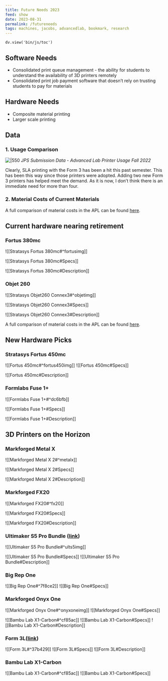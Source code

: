 ```yaml
---
title: Future Needs 2023
feed: show
date: 2023-08-31
permalink: /futureneeds
tags: machines, jacobs, advancedlab, bookmark, research
---
```



```dataviewjs
dv.view('bin/js/toc')
```

## Software Needs
- Consolidated print queue management - the ability for students to understand the availability of 3D printers remotely
- Consolidated print job payment software that doesn’t rely on trusting students to pay for materials

## Hardware Needs
- Composite material printing
- Larger scale printing  

## Data

### 1. Usage Comparison
![|550](https://lh4.googleusercontent.com/6WyfAVp_1QHOBi73ygdnUYMuwSj6XMD1GZ1KiKx-y7wdpKjEVHA1bBK1mIYoXGR3TV-F7mwqh-vABkp61c12m7coKCUim-biiWbvRYWMjaaUURuHVqCEYI5M6ksG7lFcJ6kxYcTUxBnAwfe4U5FLDyc)
*JPS Submission Data - Advanced Lab Printer Usage Fall 2022*

Clearly, SLA printing with the Form 3 has been a hit this past semester. This has been this way since those printers were adopted. Adding two new Form 3 printers has helped meet the demand. As it is now, I don’t think there is an immediate need for more than four. 

### 2. Material Costs of Current Materials
A full comparison of material costs in the APL can be found [here](https://docs.google.com/spreadsheets/d/18_qprNK6oXROoMRXtmWvQ_sqRVsLMJd31HnRNAGx7Z0/).

## Current hardware nearing retirement

### Fortus 380mc
![[Stratasys Fortus 380mc#^fortusimg]]

![[Stratasys Fortus 380mc#Specs]]

![[Stratasys Fortus 380mc#Description]]

### Objet 260
![[Stratasys Objet260 Connex3#^objetimg]]

![[Stratasys Objet260 Connex3#Specs]]

![[Stratasys Objet260 Connex3#Description]]

A full comparison of material costs in the APL can be found [here](https://docs.google.com/spreadsheets/d/18_qprNK6oXROoMRXtmWvQ_sqRVsLMJd31HnRNAGx7Z0/).


## New Hardware Picks

### Stratasys Fortus 450mc
![[Fortus 450mc#^fortus450img]]
![[Fortus 450mc#Specs]]

![[Fortus 450mc#Description]]

### Formlabs Fuse 1+
![[Formlabs Fuse 1+#^dc6bfb]]

![[Formlabs Fuse 1+#Specs]]

![[Formlabs Fuse 1+#Description]]


## 3D Printers on the Horizon

### Markforged Metal X
![[Markforged Metal X 2#^metalx]]

![[Markforged Metal X 2#Specs]]

![[Markforged Metal X 2#Description]]


  
### Markforged FX20
![[Markforged FX20#^fx20]]

![[Markforged FX20#Specs]]

![[Markforged FX20#Description]]
### Ultimaker S5 Pro Bundle ([link](https://ultimaker.com/3d-printers/ultimaker-s5-pro-bundle))
![[Ultimaker S5 Pro Bundle#^ults5img]]

![[Ultimaker S5 Pro Bundle#Specs]]
![[Ultimaker S5 Pro Bundle#Description]]


### Big Rep One
![[Big Rep One#^7f8ce2]]
![[Big Rep One#Specs]]

  



### Markforged Onyx One
![[Markforged Onyx One#^onyxoneimg]]
![[Markforged Onyx One#Specs]]

![[Bambu Lab X1-Carbon#^cf85ac]]
![[Bambu Lab X1-Carbon#Specs]]
![[Bambu Lab X1-Carbon#Description]]


### Form 3L([link](https://formlabs.com/3d-printers/form-3l/))
![[Form 3L#^37b429]]
![[Form 3L#Specs]]
![[Form 3L#Description]]

### Bambu Lab X1-Carbon
![[Bambu Lab X1-Carbon#^cf85ac]]
![[Bambu Lab X1-Carbon#Specs]]
